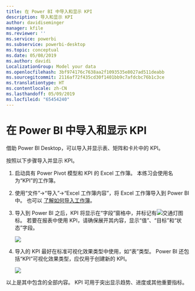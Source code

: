 ```yaml
---
title: 在 Power BI 中导入和显示 KPI
description: 导入和显示 KPI
author: davidiseminger
manager: kfile
ms.reviewer: ''
ms.service: powerbi
ms.subservice: powerbi-desktop
ms.topic: conceptual
ms.date: 05/08/2019
ms.author: davidi
LocalizationGroup: Model your data
ms.openlocfilehash: 3bf974176c7638aa2f1093535e8027ad511deabb
ms.sourcegitcommit: 2116af72f435cd30f1401bb9c7afdcbc76b1c3ce
ms.translationtype: HT
ms.contentlocale: zh-CN
ms.lasthandoff: 05/09/2019
ms.locfileid: "65454240"
---
```

# <a name="import-and-display-kpis-in-power-bi"></a>在 Power BI 中导入和显示 KPI
借助 Power BI Desktop，可以导入并显示表、矩阵和卡片中的 KPI。

按照以下步骤导入并显示 KPI。

1. 启动具有 Power Pivot 模型和 KPI 的 Excel 工作簿。 本练习会使用名为“KPI”的工作簿。

1. 使用“文件”->“导入”->“Excel 工作簿内容”，将 Excel 工作簿导入到 Power BI 中。 也可以 [了解如何导入工作簿](desktop-import-excel-workbooks.md)。 

1. 导入到 Power BI 之后，KPI 将显示在“字段”窗格中，并标记有![交通灯](media/desktop-import-and-display-kpis/traffic.png)图标。 若要在报表中使用 KPI，请确保展开其内容，显示“值”、“目标”和“状态”字段。

    ![](media/desktop-import-and-display-kpis/desktoppreviewfeatureon2.png)

1. 导入的 KPI 最好在标准可视化效果类型中使用，如“表”类型。 Power BI 还包括“KPI”可视化效果类型，应仅用于创建新的 KPI。
   
    ![](media/desktop-import-and-display-kpis/desktoppreviewfeatureon3.png)

以上是其中包含的全部内容。 KPI 可用于突出显示趋势、进度或其他重要指标。
